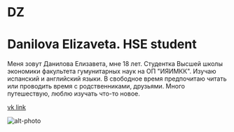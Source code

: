 # DZ
# Danilova Elizaveta. HSE student
Меня зовут Данилова Елизавета, мне 18 лет. Студентка Высшей школы экономики факультета гумунитарных наук на ОП "ИЯИМКК". Изучаю испанский и английский языки. В свободное время предпочитаю читать или проводить время с родственниками, друзьями. Много путешествую, люблю изучать что-то новое. 

 [vk link](https://m.vk.com/danilovali)
 
 ![alt-photo](https://pp.userapi.com/c824503/v824503271/6d1db/Wjb66QMwNIk.jpg)
 
 
 
 
